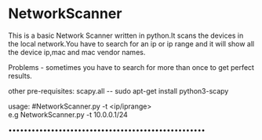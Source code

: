 # NetworkScanner
This is a basic Network Scanner written in python.It scans the devices in the local network.You have to search for an ip or ip range and it will show all the device ip,mac and mac vendor names.  


Problems - sometimes you have to search for more than once to get perfect results.   

other pre-requisites:
scapy.all  --   sudo apt-get install python3-scapy


usage: #NetworkScanner.py -t &lt;ip/iprange>  
e.g NetworkScanner.py -t 10.0.0.1/24


•••••••••••••••••••••••••••••••••••••••••••••••••••
